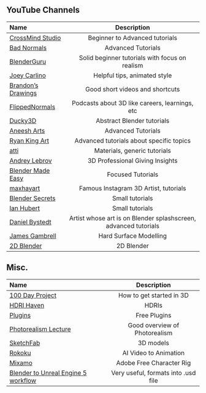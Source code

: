 ## YouTube Channels
| Name                                | Description                                          |     
|:----------------------------------- |:----------------------------------------------------:|
| [CrossMind Studio](https://www.youtube.com/channel/UCHihootMqyGz175gqOPahtw)| Beginner to Advanced tutorials| 
|[Bad Normals](https://www.youtube.com/watch?v=9ubfb2K6mL0)|Advanced Tutorials|
|[BlenderGuru](https://www.youtube.com/channel/UCOKHwx1VCdgnxwbjyb9Iu1g)|Solid beginner tutorials with focus on realism|
|[Joey Carlino](https://www.youtube.com/watch?v=K-L2eIHu7ic)| Helpful tips, animated style|
|[Brandon’s Drawings](https://www.youtube.com/channel/UCGjfA1YYb7NQ5ssb_rokO5g)|Good short videos and shortcuts|
|[FlippedNormals](https://www.youtube.com/watch?v=NDW8yLIv5y4)|Podcasts about 3D like careers, learnings, etc|
|[Ducky3D](https://www.youtube.com/channel/UCuNhGhbemBkdflZ1FGJ0lUQ/videos)|Abstract Blender tutorials|
|[Aneesh Arts](https://www.youtube.com/channel/UCuNhGhbemBkdflZ1FGJ0lUQ/videos)|Advanced Tutorials|
|[Ryan King Art](https://www.youtube.com/watch?v=MBy62M7TcgY&t=108s)| Advanced tutorials about specific topics|
|[atti](https://www.youtube.com/@attimp4/videos)| Materials, generic tutorials|
|[Andrey Lebrov](https://www.youtube.com/@AndreyLebrov/videos)|3D Professional Giving Insights|
|[Blender Made Easy](https://www.youtube.com/watch?v=xrw7-cbtQBA&t=535s)|Focused Tutorials|
|[maxhayart](https://www.youtube.com/watch?v=dEybjA6G5Lg&t=2s)|Famous Instagram 3D Artist, tutorials|
|[Blender Secrets]( https://www.youtube.com/c/BlenderSecrets/videos)|Small tutorials|
|[Ian Hubert](https://www.youtube.com/user/mrdodobird)|Small tutorials|
|[Daniel Bystedt](https://www.youtube.com/channel/UC5i9q7lTE1Ad6lK-PTGROhg)|Artist whose art is on Blender splashscreen, advanced tutorials|
|[James Gambrell](https://www.youtube.com/watch?v=D-6V6pmj6iw)|Hard Surface Modelling|
|[2D Blender](https://www.youtube.com/channel/UCkSZbjB0mf72Td1jRuLL9qQ)|2D Blender|



## Misc.
| Name                                | Description                                          |     
|:----------------------------------- |:----------------------------------------------------:|
|[100 Day Project](https://medium.com/the-100-day-project/100-days-of-3d-4b28a514f3ac)|How to get started in 3D|
|[HDRI Haven]( https://polyhaven.com/)|HDRIs|
|[Plugins](https://www.vfxmed.com/category/downloads/)|Free Plugins|
|[Photorealism Lecture](https://www.youtube.com/watch?v=Z8AAX-ENWvQ&t=555s)|Good overview of Photorealism|
|[SketchFab](https://sketchfab.com/feed)|3D models|
|[Rokoku](https://www.rokoko.com/)|AI Video to Animation|
|[Mixamo](https://www.mixamo.com/)|Adobe Free Character Rig|
|[Blender to Unreal Engine 5 workflow](https://www.youtube.com/watch?v=Q9HNRzgRT5E)|Very useful, formats into .usd file|
